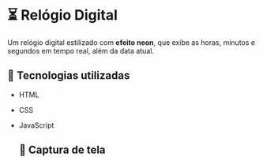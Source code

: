 # ⏳ Relógio Digital

Um relógio digital estilizado com **efeito neon**, que exibe as horas, minutos e segundos em tempo real, além da data atual.

## 📌 Tecnologias utilizadas
- HTML
- CSS
- JavaScript

  ## 🎨 Captura de tela
